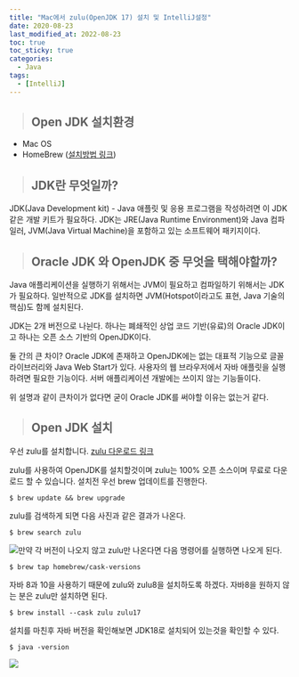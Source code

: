 ```yaml
---
title: "Mac에서 zulu(OpenJDK 17) 설치 및 IntelliJ설정"
date: 2020-08-23
last_modified_at: 2022-08-23
toc: true
toc_sticky: true
categories: 
  - Java
tags:
  - [IntelliJ]
---
```


> ## Open JDK 설치환경

* Mac OS
* HomeBrew ([설치방법 링크](https://velog.io/@funnykyeon/Homebrew-%EC%84%A4%EC%B9%98))

> ## JDK란 무엇일까?

JDK(Java Development kit) - Java 애플릿 및 응용 프로그램을 작성하려면 이 JDK 같은 개발 키트가 필요하다. JDK는 JRE(Java Runtime Environment)와 Java 컴파일러, JVM(Java Virtual Machine)을 포함하고 있는 소프트웨어 패키지이다.

> ## Oracle JDK 와 OpenJDK 중 무엇을 택해야할까?

Java 애플리케이션을 실행하기 위해서는 JVM이 필요하고 컴파일하기 위해서는 JDK가 필요하다.
일반적으로 JDK를 설치하면 JVM(Hotspot이라고도 표현, Java 기술의 핵심)도 함께 설치된다.

JDK는 2개 버전으로 나뉜다. 하나는 폐쇄적인 상업 코드 기반(유료)의 Oracle JDK이고 하나는 오픈 소스 기반의 OpenJDK이다.

둘 간의 큰 차이?
Oracle JDK에 존재하고 OpenJDK에는 없는 대표적 기능으로 글꼴 라이브러리와 Java Web Start가 있다. 사용자의 웹 브라우저에서 자바 애플릿을 실행하려면 필요한 기능이다. 서버 애플리케이션 개발에는 쓰이지 않는 기능들이다.

위 설명과 같이 큰차이가 없다면 굳이 Oracle JDK를 써야할 이유는 없는거 같다.

> ## Open JDK 설치

우선 zulu를 설치합니다. 
[zulu 다운로드 링크](https://www.azul.com/downloads/?package=jdk#download-openjdk)

zulu를 사용하여 OpenJDK를 설치할것이며 zulu는 100% 오픈 소스이며 무료로 다운로드 할 수 있습니다.
설치전 우선 brew 업데이트를 진행한다.
```
$ brew update && brew upgrade
```
  
zulu를 검색하게 되면 다음 사진과 같은 결과가 나온다.
```
$ brew search zulu
```
![](https://images.velog.io/images/funnykyeon/post/ea4c0781-96f3-4732-97d7-2f5281245de3/image.png)만약 각 버전이 나오지 않고 zulu만 나온다면 다음 명령어를 실행하면 나오게 된다. 
```
$ brew tap homebrew/cask-versions
```


자바 8과 10을 사용하기 때문에 zulu와 zulu8을 설치하도록 하겠다. 자바8을 원하지 않는 분은 zulu만 설치하면 된다.
```
$ brew install --cask zulu zulu17
```
설치를 마친후 자바 버전을 확인해보면 JDK18로 설치되어 있는것을 확인할 수 있다.
```
$ java -version
```
![](https://images.velog.io/images/funnykyeon/post/04f5b831-524d-4578-8622-63fc2558f82e/image.png)